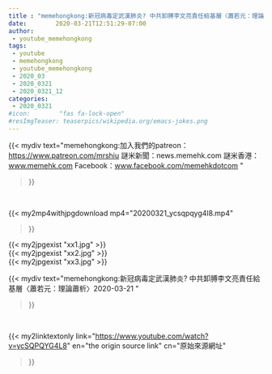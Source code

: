 ```yaml
---
title : "memehongkong:新冠病毒定武漢肺炎? 中共卸膊李文亮責任給基層〈蕭若元：理論蕭析〉2020-03-21 "
date:        2020-03-21T12:51:29-07:00
author:
 - youtube_memehongkong
tags:
 - youtube
 - memehongkong
 - youtube_memehongkong
 - 2020_03
 - 2020_0321
 - 2020_0321_12
categories:
 - 2020_0321
#icon:        "fas fa-lock-open"
#resImgTeaser: teaserpics/wikipedia.org/emacs-jokes.png
---
```


{{< mydiv text="memehongkong:加入我們的patreon：https://www.patreon.com/mrshiu 謎米新聞：news.memehk.com 謎米香港： www.memehk.com Facebook：www.facebook.com/memehkdotcom "
>}}
<br>


{{< my2mp4withjpgdownload mp4="20200321_ycsqpqyg4l8.mp4"
>}}

{{< my2jpgexist "xx1.jpg" >}}<br>
{{< my2jpgexist "xx2.jpg" >}}<br>
{{< my2jpgexist "xx3.jpg" >}}<br>



{{< mydiv text="memehongkong:新冠病毒定武漢肺炎? 中共卸膊李文亮責任給基層〈蕭若元：理論蕭析〉2020-03-21 "
>}}
<br>

{{< my2linktextonly link="https://www.youtube.com/watch?v=ycSQPQYG4L8"
en="the origin source link" cn="原始來源網址"
>}}


<br>

